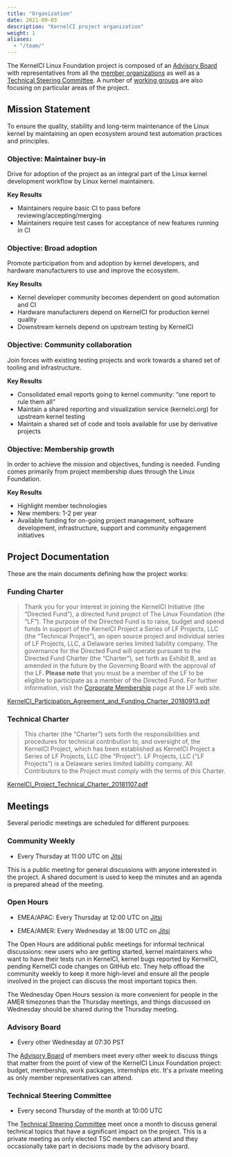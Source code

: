 ```yaml
---
title: "Organization"
date: 2021-09-03
description: "KernelCI project organization"
weight: 1
aliases:
  - "/team/"
---
```


The KernelCI Linux Foundation project is composed of an [Advisory Board](board)
with representatives from all the [member organizations](members) as well as a
[Technical Steering Committee](tsc).  A number of [working
groups](working-groups) are also focusing on particular areas of the project.

## Mission Statement
To ensure the quality, stability and long-term maintenance of the Linux kernel
by maintaining an open ecosystem around test automation practices and
principles.

### Objective: Maintainer buy-in
Drive for adoption of the project as an integral part of the Linux kernel
development workflow by Linux kernel maintainers.

**Key Results**
* Maintainers require basic CI to pass before reviewing/accepting/merging
* Maintainers require test cases for acceptance of new features running in CI

### Objective: Broad adoption
Promote participation from and adoption by kernel developers, and hardware
manufacturers to use and improve the ecosystem.

**Key Results**
* Kernel developer community becomes dependent on good automation and CI
* Hardware manufacturers depend on KernelCI for production kernel quality
* Downstream kernels depend on upstream testing by KernelCI

### Objective: Community collaboration
Join forces with existing testing projects and work towards a shared set of
tooling and infrastructure.

**Key Results**
* Consolidated email reports going to kernel community: “one report to rule them
all”
* Maintain a shared reporting and visualization service (kernelci.org) for
upstream kernel testing
* Maintain a shared set of code and tools available for use by derivative
projects

### Objective: Membership growth
In order to achieve the mission and objectives, funding is needed. Funding comes
primarily from project membership dues through the Linux Foundation.

**Key Results**
* Highlight member technologies
* New members: 1-2 per year
* Available funding for on-going project management, software development,
infrastructure, support and community engagement initiatives

## Project Documentation
These are the main documents defining how the project works:

### Funding Charter

> Thank you for your interest in joining the KernelCI Initiative (the “Directed
Fund”), a directed fund project of The Linux Foundation (the “LF”). The purpose
of the Directed Fund is to raise, budget and spend funds in support of the
KernelCI Project a Series of LF Projects, LLC (the “Technical Project”), an
open source project and individual series of LF Projects, LLC, a Delaware
series limited liability company. The governance for the Directed Fund will
operate pursuant to the Directed Fund Charter (the “Charter”), set forth as
Exhibit B, and as amended in the future by the Governing Board with the
approval of the LF. **Please note** that you must be a member of the LF to be
eligible to participate as a member of the Directed Fund. For further
information, visit the [Corporate
Membership](https://www.linuxfoundation.org/join/members/) page at the LF web
site.

[KernelCI_Participation_Agreement_and_Funding_Charter_20180913.pdf
](/files/KernelCI_Participation_Agreement_and_Funding_Charter_20180913.pdf)

### Technical Charter

> This charter (the “Charter”) sets forth the responsibilities and procedures
for technical contribution to, and oversight of, the KernelCI Project, which
has been established as KernelCI Project a Series of LF Projects, LLC (the
“Project”). LF Projects, LLC (“LF Projects”) is a Delaware series limited
liability company. All Contributors to the Project must comply with the terms
of this Charter.

[KernelCI_Project_Technical_Charter_20181107.pdf
](/files/KernelCI_Project_Technical_Charter_20181107.pdf)

## Meetings

Several periodic meetings are scheduled for different purposes:

### Community Weekly

* Every Thursday at 11:00 UTC on [Jitsi](https://meet.jit.si/kernelci-dev)

This is a public meeting for general discussions with anyone interested in the
project.  A shared document is used to keep the minutes and an agenda is
prepared ahead of the meeting.

### Open Hours

* EMEA/APAC: Every Thursday at 12:00 UTC on
  [Jitsi](https://meet.jit.si/kernelci-dev)

* EMEA/AMER: Every Wednesday at 18:00 UTC on
  [Jitsi](https://meet.jit.si/kernelci-dev)

The Open Hours are additional public meetings for informal technical
discussions: new users who are getting started, kernel maintainers who want to
have their tests run in KernelCI, kernel bugs reported by KernelCI, pending
KernelCI code changes on GitHub etc.  They help offload the community weekly to
keep it more high-level and ensure all the people involved in the project can
discuss the most important topics then.

The Wednesday Open Hours session is more convenient for people in the AMER
timezones than the Thursday meetings, and things discussed on Wednesday should
be shared during the Thursday meeting.

### Advisory Board

* Every other Wednesday at 07:30 PST

The [Advisory Board](/org/board/) of members meet every other week to
discuss things that matter from the point of view of the KernelCI Linux
Foundation project: budget, membership, work packages, internships etc.  It's a
private meeting as only member representatives can attend.

### Technical Steering Committee

* Every second Thursday of the month at 10:00 UTC

The [Technical Steering Committee](/org/tsc/) meet once a month to discuss
general technical topics that have a significant impact on the project.  This
is a private meeting as only elected TSC members can attend and they
occasionally take part in decisions made by the advisory board.
